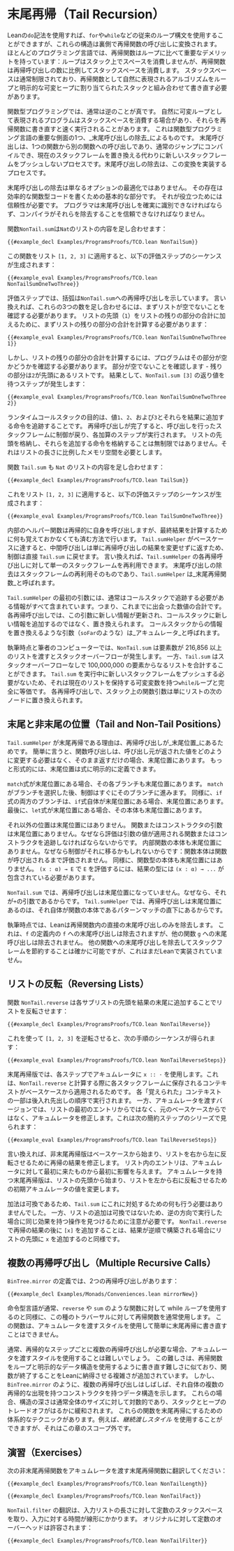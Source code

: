# 末尾再帰（Tail Recursion）

Leanの`do`記法を使用すれば、`for`や`while`などの従来のループ構文を使用することができますが、これらの構造は裏側で再帰関数の呼び出しに変換されます。
ほとんどのプログラミング言語では、再帰関数はループに比べて重要なデメリットを持っています：ループはスタック上でスペースを消費しませんが、再帰関数は再帰呼び出しの数に比例してスタックスペースを消費します。
スタックスペースは通常制限されており、再帰関数として自然に表現されるアルゴリズムをループと明示的な可変ヒープに割り当てられたスタックと組み合わせて書き直す必要があります。

関数型プログラミングでは、通常は逆のことが真です。
自然に可変ループとして表現されるプログラムはスタックスペースを消費する場合があり、それらを再帰関数に書き直すと速く実行されることがあります。
これは関数型プログラミング言語の重要な側面の1つ、_末尾呼び出しの除去_によるものです。
末尾呼び出しは、1つの関数から別の関数への呼び出しであり、通常のジャンプにコンパイルでき、現在のスタックフレームを置き換える代わりに新しいスタックフレームをプッシュしないプロセスです。末尾呼び出しの除去は、この変換を実装するプロセスです。

末尾呼び出しの除去は単なるオプションの最適化ではありません。
その存在は効率的な関数型コードを書くための基本的な部分です。
それが役立つためには信頼性が必要です。
プログラマは末尾呼び出しを確実に識別できなければならず、コンパイラがそれらを除去することを信頼できなければなりません。

関数`NonTail.sum`は`Nat`のリストの内容を足し合わせます：
```lean
{{#example_decl Examples/ProgramsProofs/TCO.lean NonTailSum}}
```
この関数をリスト `[1, 2, 3]` に適用すると、以下の評価ステップのシーケンスが生成されます：
```lean
{{#example_eval Examples/ProgramsProofs/TCO.lean NonTailSumOneTwoThree}}
```
評価ステップでは、括弧は`NonTail.sum`への再帰呼び出しを示しています。
言い換えれば、これらの3つの数を足し合わせるには、まずリストが空でないことを確認する必要があります。
リストの先頭（`1`）をリストの残りの部分の合計に加えるために、まずリストの残りの部分の合計を計算する必要があります：
```lean
{{#example_eval Examples/ProgramsProofs/TCO.lean NonTailSumOneTwoThree 1}}
```
しかし、リストの残りの部分の合計を計算するには、プログラムはその部分が空かどうかを確認する必要があります。
部分が空でないことを確認します - 残りの部分は`2`が先頭にあるリストです。
結果として、`NonTail.sum [3]` の返り値を待つステップが発生します：
```lean
{{#example_eval Examples/ProgramsProofs/TCO.lean NonTailSumOneTwoThree 2}}
```
ランタイムコールスタックの目的は、値`1`、`2`、および`3`とそれらを結果に追加する命令を追跡することです。
再帰呼び出しが完了すると、呼び出しを行ったスタックフレームに制御が戻り、各加算のステップが実行されます。
リストの先頭を格納し、それらを追加する命令を格納することは無制限ではありません。それはリストの長さに比例したメモリ空間を必要とします。

関数 `Tail.sum` も `Nat` のリストの内容を足し合わせます：
```lean
{{#example_decl Examples/ProgramsProofs/TCO.lean TailSum}}
```
これをリスト `[1, 2, 3]` に適用すると、以下の評価ステップのシーケンスが生成されます：
```lean
{{#example_eval Examples/ProgramsProofs/TCO.lean TailSumOneTwoThree}}
```
内部のヘルパー関数は再帰的に自身を呼び出しますが、最終結果を計算するために何も覚えておかなくても済む方法で行います。
`Tail.sumHelper` がベースケースに達すると、中間呼び出しは単に再帰呼び出しの結果を変更せずに返すため、制御は直接 `Tail.sum` に戻せます。
言い換えれば、`Tail.sumHelper` の各再帰呼び出しに対して単一のスタックフレームを再利用できます。
末尾呼び出しの除去はスタックフレームの再利用そのものであり、`Tail.sumHelper` は_末尾再帰関数_と呼ばれます。

`Tail.sumHelper` の最初の引数には、通常はコールスタックで追跡する必要がある情報がすべて含まれています。つまり、これまでに出会った数値の合計です。
各再帰呼び出しでは、この引数に新しい情報が更新され、コールスタックに新しい情報を追加するのではなく、置き換えられます。
コールスタックからの情報を置き換えるような引数（`soFar`のような）は_アキュムレータ_と呼ばれます。

執筆時点と筆者のコンピューターでは、`NonTail.sum` は要素数が 216,856 以上のリストを渡すとスタックオーバーフローが発生します。
一方、`Tail.sum` はスタックオーバーフローなしで 100,000,000 の要素からなるリストを合計することができます。
`Tail.sum` を実行中に新しいスタックフレームをプッシュする必要がないため、それは現在のリストを保持する可変変数を持つ`while`ループと完全に等価です。
各再帰呼び出しで、スタック上の関数引数は単にリストの次のノードに置き換えられます。


## 末尾と非末尾の位置（Tail and Non-Tail Positions）

`Tail.sumHelper` が末尾再帰である理由は、再帰呼び出しが_末尾位置_にあるためです。
簡単に言うと、関数呼び出しは、呼び出し元が返された値をどのように変更する必要はなく、そのまま返すだけの場合、末尾位置にあります。
もっと形式的には、末尾位置は式に明示的に定義できます。

`match`式が末尾位置にある場合、その各ブランチも末尾位置にあります。
`match`がブランチを選択した後、制御はすぐにそのブランチに進みます。
同様に、`if`式の両方のブランチは、`if`式自体が末尾位置にある場合、末尾位置にあります。
最後に、`let`式が末尾位置にある場合、その本体も末尾位置にあります。

それ以外の位置は末尾位置にはありません。
関数またはコンストラクタの引数は末尾位置にありません。なぜなら評価は引数の値が適用される関数またはコンストラクタを追跡しなければならないからです。
内部関数の本体も末尾位置にありません。なぜなら制御がそれに移るかもしれないからです：関数本体は関数が呼び出されるまで評価されません。
同様に、関数型の本体も末尾位置にはありません。
`(x : α) → E` で `E` を評価するには、結果の型には `(x : α) → ...` が包含されている必要があります。

`NonTail.sum` では、再帰呼び出しは末尾位置になっていません。なぜなら、それが`+`の引数であるからです。
`Tail.sumHelper` では、再帰呼び出しは末尾位置にあるのは、それ自体が関数の本体であるパターンマッチの直下にあるからです。

執筆時点では、Leanは再帰関数内の直接の末尾呼び出しのみを除去します。
これは、`f` の定義内の `f` への末尾呼び出しは除去されますが、他の関数 `g` への末尾呼び出しは除去されません。
他の関数への末尾呼び出しを除去してスタックフレームを節約することは確かに可能ですが、これはまだLeanで実装されていません。

## リストの反転（Reversing Lists）

関数 `NonTail.reverse` は各サブリストの先頭を結果の末尾に追加することでリストを反転させます：
```lean
{{#example_decl Examples/ProgramsProofs/TCO.lean NonTailReverse}}
```
これを使って `[1, 2, 3]` を逆転させると、次の手順のシーケンスが得られます：
```lean
{{#example_eval Examples/ProgramsProofs/TCO.lean NonTailReverseSteps}}
```

末尾再帰版では、各ステップでアキュムレータに `x :: ·` を使用します。これは、`NonTail.reverse` と計算する際に各スタックフレームに保存されるコンテキストがベースケースから適用されるためです。
各「覚えられた」コンテキストの一部は後入れ先出しの順序で実行されます。
一方、アキュムレータを渡すバージョンでは、リストの最初のエントリからではなく、元のベースケースからではなく、アキュムレータを修正します。これは次の簡約ステップのシリーズで見られます：
```lean
{{#example_eval Examples/ProgramsProofs/TCO.lean TailReverseSteps}}
```

言い換えれば、非末尾再帰版はベースケースから始まり、リストを右から左に反転させるために再帰の結果を修正します。
リスト内のエントリは、アキュムレータに対して最初に来たものから最初に影響を与えます。
アキュムレータを持つ末尾再帰版は、リストの先頭から始まり、リストを左から右に反転させるための初期アキュムレータの値を変更します。

加法は可換であるため、`Tail.sum` にこれに対処するための何も行う必要はありませんでした。
一方、リストの追加は可換ではないため、逆の方向で実行した場合に同じ効果を持つ操作を見つけるために注意が必要です。
`NonTail.reverse` で再帰の結果の後に `[x]` を追加することは、結果が逆順で構築される場合にリストの先頭に `x` を追加するのと同様です。


## 複数の再帰呼び出し（Multiple Recursive Calls）

`BinTree.mirror` の定義では、2つの再帰呼び出しがあります：
```lean
{{#example_decl Examples/Monads/Conveniences.lean mirrorNew}}
```
命令型言語が通常、`reverse` や `sum` のような関数に対して while ループを使用するのと同様に、この種のトラバーサルに対して再帰関数を通常使用します。
この関数は、アキュムレータを渡すスタイルを使用して簡単に末尾再帰に書き直すことはできません。

通常、再帰的なステップごとに複数の再帰呼び出しが必要な場合、アキュムレータを渡すスタイルを使用することは難しいでしょう。
この難しさは、再帰関数をループと明示的なデータ構造を使用するように書き直す難しさに似ており、関数が終了することをLeanに納得させる複雑さが追加されています。
しかし、`BinTree.mirror` のように、複数の再帰呼び出しはしばしば、それ自体の複数の再帰的な出現を持つコンストラクタを持つデータ構造を示します。
これらの場合、構造の深さは通常全体のサイズに対して対数的であり、スタックとヒープのトレードオフがはるかに緩和されます。
これらの関数を末尾再帰にするための体系的なテクニックがあります。例えば、_継続渡しスタイル_ を使用することができますが、それはこの章のスコープ外です。


## 演習（Exercises）

次の非末尾再帰関数をアキュムレータを渡す末尾再帰関数に翻訳してください：

```lean
{{#example_decl Examples/ProgramsProofs/TCO.lean NonTailLength}} 
```

```lean
{{#example_decl Examples/ProgramsProofs/TCO.lean NonTailFact}}
```

`NonTail.filter` の翻訳は、入力リストの長さに対して定数のスタックスペースを取り、入力に対する時間が線形にかかります。
オリジナルに対して定数のオーバーヘッドは許容されます：
```lean
{{#example_decl Examples/ProgramsProofs/TCO.lean NonTailFilter}}
```
